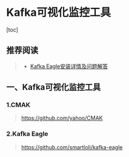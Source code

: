 # Kafka可视化监控工具

[toc]



## 推荐阅读

> - [Kafka Eagle安装详情及问题解答](https://www.cnblogs.com/smartloli/p/12110570.html)





## 一、Kafka可视化监控工具

### 1.CMAK

> https://github.com/yahoo/CMAK









### 2.Kafka Eagle

> https://github.com/smartloli/kafka-eagle

